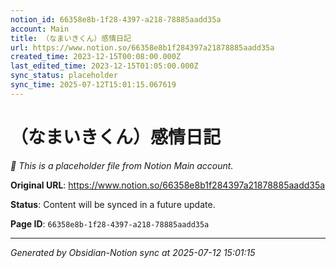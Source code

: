 ```yaml
---
notion_id: 66358e8b-1f28-4397-a218-78885aadd35a
account: Main
title: （なまいきくん）感情日記
url: https://www.notion.so/66358e8b1f284397a21878885aadd35a
created_time: 2023-12-15T00:08:00.000Z
last_edited_time: 2023-12-15T01:05:00.000Z
sync_status: placeholder
sync_time: 2025-07-12T15:01:15.067619
---
```


# （なまいきくん）感情日記

*🔄 This is a placeholder file from Notion Main account.*

**Original URL**: https://www.notion.so/66358e8b1f284397a21878885aadd35a

**Status**: Content will be synced in a future update.

**Page ID**: `66358e8b-1f28-4397-a218-78885aadd35a`

---

*Generated by Obsidian-Notion sync at 2025-07-12 15:01:15*
